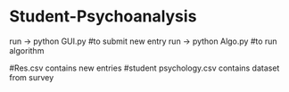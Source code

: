 # Student-Psychoanalysis
run -> python GUI.py      #to submit new entry
run -> python Algo.py     #to run algorithm

#Res.csv contains new entries
#student psychology.csv contains dataset from survey
